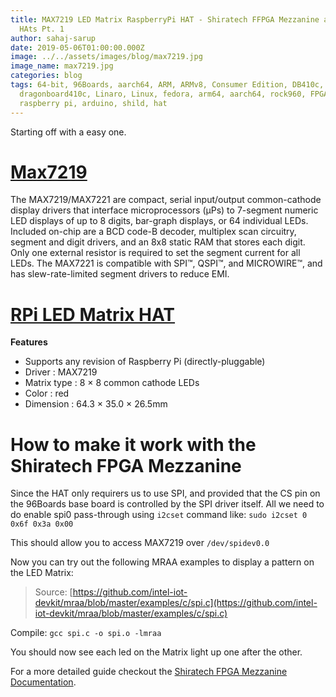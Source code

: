 ```yaml
---
title: MAX7219 LED Matrix RaspberryPi HAT - Shiratech FFPGA Mezzanine and RPi
  HAts Pt. 1
author: sahaj-sarup
date: 2019-05-06T01:00:00.000Z
image: ../../assets/images/blog/max7219.jpg
image_name: max7219.jpg
categories: blog
tags: 64-bit, 96Boards, aarch64, ARM, ARMv8, Consumer Edition, DB410c,
  dragonboard410c, Linaro, Linux, fedora, arm64, aarch64, rock960, FPGA,
  raspberry pi, arduino, shild, hat
---
```


Starting off with a easy one.

# [Max7219](https://www.maximintegrated.com/en/products/power/display-power-control/MAX7219.html)

The MAX7219/MAX7221 are compact, serial input/output common-cathode display drivers that interface microprocessors (µPs) to 7-segment numeric LED displays of up to 8 digits, bar-graph displays, or 64 individual LEDs. Included on-chip are a BCD code-B decoder, multiplex scan circuitry, segment and digit drivers, and an 8x8 static RAM that stores each digit. Only one external resistor is required to set the segment current for all LEDs. The MAX7221 is compatible with SPI™, QSPI™, and MICROWIRE™, and has slew-rate-limited segment drivers to reduce EMI.

# [RPi LED Matrix HAT](https://www.crazypi.com/RPI-LED-MATRIX)

**Features**

- Supports any revision of Raspberry Pi (directly-pluggable)
- Driver : MAX7219
- Matrix type : 8 × 8 common cathode LEDs
- Color : red
- Dimension : 64.3 × 35.0 × 26.5mm

# How to make it work with the Shiratech FPGA Mezzanine

Since the HAT only requirers us to use SPI, and provided that the CS pin on the 96Boards base board is controlled by the SPI driver itself.
All we need to do enable spi0 pass-through using `i2cset` command like: `sudo i2cset 0 0x6f 0x3a 0x00`

This should allow you to access MAX7219 over `/dev/spidev0.0`

Now you can try out the following MRAA examples to display a pattern on the LED Matrix:

> Source: [https://github.com/intel-iot-devkit/mraa/blob/master/examples/c/spi.c](https://github.com/intel-iot-devkit/mraa/blob/master/examples/c/spi.c)

Compile: `gcc spi.c -o spi.o -lmraa`

You should now see each led on the Matrix light up one after the other.

For a more detailed guide checkout the [Shiratech FPGA Mezzanine Documentation](https://www.96boards.org/documentation/mezzanine/shiratech-fpga/guides/).
